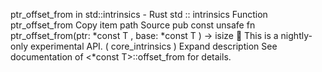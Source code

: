 ptr_offset_from in std::intrinsics - Rust
std
::
intrinsics
Function
ptr_offset_from
Copy item path
Source
pub const unsafe fn ptr_offset_from<T>(ptr:
*const T
, base:
*const T
) ->
isize
🔬
This is a nightly-only experimental API. (
core_intrinsics
)
Expand description
See documentation of
<*const T>::offset_from
for details.